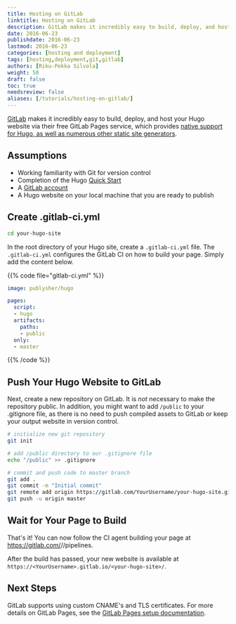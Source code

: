 ```yaml
---
title: Hosting on GitLab
linktitle: Hosting on GitLab
description: GitLab makes it incredibly easy to build, deploy, and host your Hugo website via their free GitLab Pages service, which provides native support for Hugo.
date: 2016-06-23
publishdate: 2016-06-23
lastmod: 2016-06-23
categories: [hosting and deployment]
tags: [hosting,deployment,git,gitlab]
authors: [Riku-Pekka Silvola]
weight: 50
draft: false
toc: true
needsreview: false
aliases: [/tutorials/hosting-on-gitlab/]
---
```


[GitLab](https://gitlab.com/) makes it incredibly easy to build, deploy, and host your Hugo website via their free GitLab Pages service, which provides [native support for Hugo, as well as numerous other static site generators](https://gitlab.com/pages/hugo).

## Assumptions

* Working familiarity with Git for version control
* Completion of the Hugo [Quick Start][]
* A [GitLab account](https://gitlab.com/users/sign_in)
* A Hugo website on your local machine that you are ready to publish

## Create .gitlab-ci.yml

```bash
cd your-hugo-site
```

In the root directory of your Hugo site, create a `.gitlab-ci.yml` file. The `.gitlab-ci.yml` configures the GitLab CI on how to build your page. Simply add the content below.

{{% code file="gitlab-ci.yml" %}}
```yml
image: publysher/hugo

pages:
  script:
  - hugo
  artifacts:
    paths:
    - public
  only:
  - master
```
{{% /code %}}

## Push Your Hugo Website to GitLab

Next, create a new repository on GitLab. It is *not* necessary to make the repository public. In addition, you might want to add `/public` to your .gitignore file, as there is no need to push compiled assets to GitLab or keep your output website in version control.

```bash
# initialize new git repository
git init

# add /public directory to our .gitignore file
echo "/public" >> .gitignore

# commit and push code to master branch
git add .
git commit -m "Initial commit"
git remote add origin https://gitlab.com/YourUsername/your-hugo-site.git
git push -u origin master
```

## Wait for Your Page to Build

That's it! You can now follow the CI agent building your page at https://gitlab.com/<YourUsername>/<your-hugo-site>/pipelines.

After the build has passed, your new website is available at `https://<YourUsername>.gitlab.io/<your-hugo-site>/`.

## Next Steps

GitLab supports using custom CNAME's and TLS certificates. For more details on GitLab Pages, see the [GitLab Pages setup documentation](https://about.gitlab.com/2016/04/07/gitlab-pages-setup/).

[Quick Start]: /getting-started/quick-start/